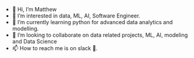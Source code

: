 - 👋 Hi, I’m Matthew 
- 👀 I’m interested in data, ML, AI, Software Engineer. 
- 🌱 I’m currently learning python for advanced data analytics and modelling.  
- 💞️ I’m looking to collaborate on data related projects, ML, AI, modeling and Data Science
- 📫 How to reach me is on slack 📘. 

<!---
mattnatboxed/mattnatboxed is a ✨ special ✨ repository because its `README.md` (this file) appears on your GitHub profile.
You can click the Preview link to take a look at your changes.
--->
